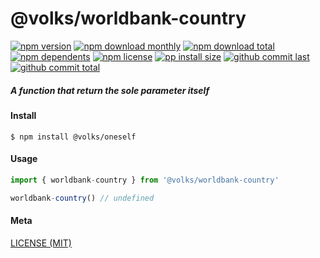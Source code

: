 # @volks/worldbank-country

[![npm version][badge-npm-version]][url-npm]
[![npm download monthly][badge-npm-download-monthly]][url-npm]
[![npm download total][badge-npm-download-total]][url-npm]
[![npm dependents][badge-npm-dependents]][url-github]
[![npm license][badge-npm-license]][url-npm]
[![pp install size][badge-pp-install-size]][url-pp]
[![github commit last][badge-github-last-commit]][url-github]
[![github commit total][badge-github-commit-count]][url-github]

[//]: <> (Shields)
[badge-npm-version]: https://flat.badgen.net/npm/v/@volks/worldbank-country
[badge-npm-download-monthly]: https://flat.badgen.net/npm/dm/@volks/worldbank-country
[badge-npm-download-total]:https://flat.badgen.net/npm/dt/@volks/worldbank-country
[badge-npm-dependents]: https://flat.badgen.net/npm/dependents/@volks/worldbank-country
[badge-npm-license]: https://flat.badgen.net/npm/license/@volks/worldbank-country
[badge-pp-install-size]: https://flat.badgen.net/packagephobia/install/@volks/worldbank-country
[badge-github-last-commit]: https://flat.badgen.net/github/last-commit/hoyeungw/volks
[badge-github-commit-count]: https://flat.badgen.net/github/commits/hoyeungw/volks

[//]: <> (Link)
[url-npm]: https://npmjs.org/package/@volks/worldbank-country
[url-pp]: https://packagephobia.now.sh/result?p=@volks/worldbank-country
[url-github]: https://github.com/hoyeungw/volks

##### A function that return the sole parameter itself

#### Install
```console
$ npm install @volks/oneself
```

#### Usage
```js
import { worldbank-country } from '@volks/worldbank-country'

worldbank-country() // undefined
```

#### Meta
[LICENSE (MIT)](LICENSE)
